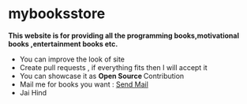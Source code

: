 # mybooksstore
<strong>This website is for providing all the programming books,motivational books ,entertainment books etc.</strong>

<ul>
  <li> You can improve the look of site</li>
  <li>Create pull requests , if everything fits then I will accept it</li>
  <li>You can showcase it as <strong> Open Source </strong> Contribution</li>
  <li> Mail me for books you want : <a href="mailto:abhinandanmishra360@gmail.com">Send Mail</a> </li>
  <li> Jai Hind </li>
</ul>
